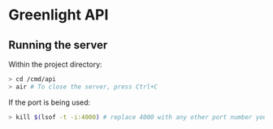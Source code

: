 # Greenlight API

## Running the server

Within the project directory:

```bash
> cd /cmd/api
> air # To close the server, press Ctrl+C
```

If the port is being used:

```bash
> kill $(lsof -t -i:4000) # replace 4000 with any other port number you want
```

